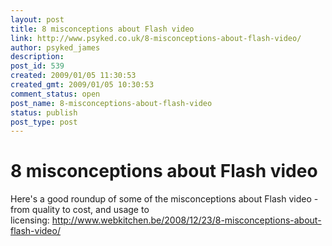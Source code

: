 ```yaml
---
layout: post
title: 8 misconceptions about Flash video
link: http://www.psyked.co.uk/8-misconceptions-about-flash-video/
author: psyked_james
description: 
post_id: 539
created: 2009/01/05 11:30:53
created_gmt: 2009/01/05 10:30:53
comment_status: open
post_name: 8-misconceptions-about-flash-video
status: publish
post_type: post
---
```


# 8 misconceptions about Flash video

Here's a good roundup of some of the misconceptions about Flash video - from quality to cost, and usage to licensing: <http://www.webkitchen.be/2008/12/23/8-misconceptions-about-flash-video/>
